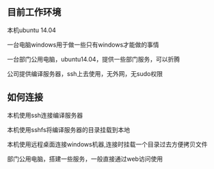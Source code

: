 ## 目前工作环境

本机ubuntu 14.04

一台电脑windows用于做一些只有windows才能做的事情

一台部门公用电脑，ubuntu14.04，提供一些部门服务，可以折腾

公司提供编译服务器，ssh上去使用，无外网，无sudo权限

## 如何连接
本机使用ssh连接编译服务器

本机使用sshfs将编译服务器的目录挂载到本地

本机使用远程桌面连接windows机器,连接时挂载一个目录过去方便拷贝文件

部门公用电脑，搭建一些服务，一般直接通过web访问使用
